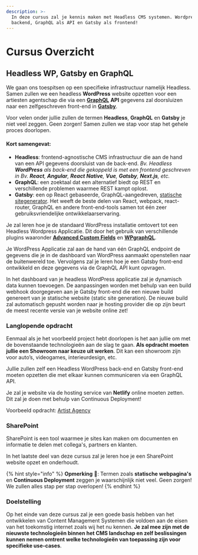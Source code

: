 ```yaml
---
description: >-
  In deze cursus zal je kennis maken met Headless CMS systemen. Wordpress als
  backend, GraphQL als API en Gatsby als frontend!
---
```


# Cursus Overzicht

## **Headless WP, Gatsby en GraphQL**

We gaan ons toespitsen op een specifieke infrastructuur namelijk Headless. Samen zullen we een headless **WordPress** website opzetten voor een artiesten agentschap die via een [**GraphQL**](https://graphql.org/) **API** gegevens zal doorsluizen naar een zelfgeschreven front-end in [**Gatsby**](https://www.gatsbyjs.com/).

Voor velen onder jullie zullen de termen **Headless**, **GraphQL** en **Gatsby** je niet veel zeggen. Geen zorgen! Samen zullen we stap voor stap het gehele proces doorlopen.

#### **Kort samengevat:**

* **Headless**: frontend-agnostische CMS infrastructuur die aan de hand van een API gegevens doorsluist van de back-end. _Bv. Headless **WordPress** als back-end die gekoppeld is met een frontend geschreven in Bv. **React**, **Angular**, **React** **Native**, **Vue**, **Gatsby**, **Next.js**, etc._
* **GraphQL**: een zoektaal dat een alternatief biedt op REST en verschillende problemen waarmee REST kampt oplost.
* **Gatsby**: een op React gebaseerde, GraphQL-aangedreven, [statische sitegenerator](https://www.netguru.com/blog/what-are-static-site-generators). Het weeft de beste delen van React, webpack, react-router, GraphQL en andere front-end-tools samen tot één zeer gebruiksvriendelijke ontwikkelaarservaring.

Je zal leren hoe je de standaard WordPress installatie omtovert tot een Headless Wordpress Applicatie. Dit door het gebruik van verschillende plugins waaronder [**Advanced Custom Fields**](https://www.advancedcustomfields.com/) en [**WPgraphQL**](https://www.wpgraphql.com/).

Je WordPress Applicatie zal aan de hand van één GraphQL endpoint de gegevens die je in de dashboard van WordPress aanmaakt openstellen naar de buitenwereld toe. Vervolgens zal je leren hoe je een Gatsby front-end ontwikkeld en deze gegevens via de GraphQL API kunt opvragen.

In het dashboard van je headless WordPress applicatie zal je dynamisch data kunnen toevoegen. De aanpassingen worden met behulp van een build webhook doorgegeven aan je Gatsby front-end die een nieuwe build genereert van je statische website \(static site generation\). De nieuwe build zal automatisch gepusht worden naar je hosting provider die op zijn beurt de meest recente versie van je website online zet!

### **Langlopende opdracht**

Eenmaal als je het voorbeeld project hebt doorlopen is het aan jullie om met de bovenstaande technologieën aan de slag te gaan. **Als opdracht moeten jullie een Showroom naar keuze uit werken**. Dit kan een showroom zijn voor auto’s, videogames, interieurdesign, etc.

Jullie zullen zelf een Headless WordPress back-end en Gatsby front-end moeten opzetten die met elkaar kunnen communiceren via een GraphQL API.

Je zal je website via de hosting service van **Netlify** online moeten zetten. Dit zal je doen met behulp van Continuous Deployment!

Voorbeeld opdracht: [Artist Agency](https://artist-agency-2021.netlify.app/)

### SharePoint

SharePoint is een tool waarmee je sites kan maken om documenten en informatie te delen met collega's, partners en klanten.

In het laatste deel van deze cursus zal je leren hoe je een SharePoint website opzet en onderhoudt.

{% hint style="info" %}
**Opmerking** 📣: Termen zoals **statische webpagina's** en **Continuous Deployment** zeggen je waarschijnlijk niet veel. Geen zorgen! We zullen alles stap per stap overlopen!
{% endhint %}

### **Doelstelling**

Op het einde van deze cursus zal je een goede basis hebben van het ontwikkelen van Content Management Systemen die voldoen aan de eisen van het toekomstig internet zoals wij het nu kennen. **Je zal mee zijn met de nieuwste technologieën binnen het CMS landschap en zelf beslissingen kunnen nemen omtrent welke technologieën van toepassing zijn voor specifieke use-cases**.

